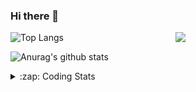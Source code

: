 ### Hi there 👋

<!--
**tao8687/tao8687** is a ✨ _special_ ✨ repository because its `README.md` (this file) appears on your GitHub profile.

Here are some ideas to get you started:

- 🔭 I’m currently working on ...
- 🌱 I’m currently learning ...
- 👯 I’m looking to collaborate on ...
- 🤔 I’m looking for help with ...
- 💬 Ask me about ...
- 📫 How to reach me: ...
- 😄 Pronouns: ...
- ⚡ Fun fact: ...
-->

<img align='right' src="https://media.giphy.com/media/M9gbBd9nbDrOTu1Mqx/giphy.gif" width="240">

  
![Top Langs](https://github-readme-stats.vercel.app/api/top-langs/?username=tao8687&layout=compact&title_color=23238E&text_color=A67D3D)

![Anurag's github stats](https://github-readme-stats.vercel.app/api?username=tao8687&show_icons=true&&text_color=A67D3D&title_color=23238E&show_icons=false&count_private=true&hide=stars)

<details>
  <summary>:zap: Coding Stats</summary>
  <br>
    
<!--START_SECTION:waka-->
![Code Time](http://img.shields.io/badge/Code%20Time-1%2C365%20hrs%201%20min-blue)

![Profile Views](http://img.shields.io/badge/Profile%20Views-0-blue)

**🐱 My GitHub Data** 

> 📦 1.5 MB Used in GitHub's Storage 
 > 
> 🏆 214 Contributions in the Year 2023
 > 
> 🚫 Not Opted to Hire
 > 
> 📜 50 Public Repositories 
 > 
> 🔑 22 Private Repositories 
 > 
**I'm an Early 🐤** 

```text
🌞 Morning                1084 commits        █████████████████████░░░░   84.16 % 
🌆 Daytime                84 commits          ██░░░░░░░░░░░░░░░░░░░░░░░   06.52 % 
🌃 Evening                116 commits         ██░░░░░░░░░░░░░░░░░░░░░░░   09.01 % 
🌙 Night                  4 commits           ░░░░░░░░░░░░░░░░░░░░░░░░░   00.31 % 
```
📅 **I'm Most Productive on Wednesday** 

```text
Monday                   186 commits         ████░░░░░░░░░░░░░░░░░░░░░   14.44 % 
Tuesday                  173 commits         ███░░░░░░░░░░░░░░░░░░░░░░   13.43 % 
Wednesday                237 commits         █████░░░░░░░░░░░░░░░░░░░░   18.40 % 
Thursday                 163 commits         ███░░░░░░░░░░░░░░░░░░░░░░   12.66 % 
Friday                   181 commits         ████░░░░░░░░░░░░░░░░░░░░░   14.05 % 
Saturday                 177 commits         ███░░░░░░░░░░░░░░░░░░░░░░   13.74 % 
Sunday                   171 commits         ███░░░░░░░░░░░░░░░░░░░░░░   13.28 % 
```


📊 **This Week I Spent My Time On** 

```text
🕑︎ Time Zone: Asia/Shanghai

💬 Programming Languages: 
Markdown                 3 hrs 24 mins       ███████████████████████░░   90.04 % 
Makefile                 9 mins              █░░░░░░░░░░░░░░░░░░░░░░░░   04.20 % 
Other                    8 mins              █░░░░░░░░░░░░░░░░░░░░░░░░   03.62 % 
Bash                     4 mins              █░░░░░░░░░░░░░░░░░░░░░░░░   02.14 % 

🔥 Editors: 
VS Code                  3 hrs 47 mins       █████████████████████████   100.00 % 

🐱‍💻 Projects: 
vc0768                   3 hrs 24 mins       ███████████████████████░░   90.04 % 
TS0845_208               22 mins             ██░░░░░░░░░░░░░░░░░░░░░░░   09.96 % 

💻 Operating System: 
Linux                    3 hrs 47 mins       █████████████████████████   100.00 % 
```

**I Mostly Code in Python** 

```text
Python                   9 repos             ████████░░░░░░░░░░░░░░░░░   31.03 % 
C++                      7 repos             ██████░░░░░░░░░░░░░░░░░░░   24.14 % 
JavaScript               2 repos             ██░░░░░░░░░░░░░░░░░░░░░░░   06.90 % 
Batchfile                1 repo              █░░░░░░░░░░░░░░░░░░░░░░░░   03.45 % 
HTML                     1 repo              █░░░░░░░░░░░░░░░░░░░░░░░░   03.45 % 
```



**Timeline**

![Lines of Code chart](https://raw.githubusercontent.com/tao8687/tao8687/master/assets/bar_graph.png)


 Last Updated on 01/08/2023 01:30:37 UTC
<!--END_SECTION:waka-->
</details>
